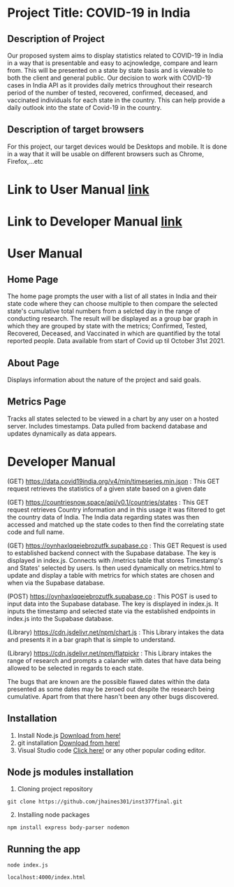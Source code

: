 # Project Title: COVID-19 in India

## Description of Project

Our proposed system aims to display statistics related to COVID-19 in India in a way that is presentable and easy to acjnowledge, compare and learn from. This will be presented on a state by state basis and is viewable to both the client and general public. Our decision to work with COVID-19 cases in India API as it provides daily metrics throughout their research period of the number of tested, recovered, confirmed, deceased, and vaccinated individuals for each state in the country. This can help provide a daily outlook into the state of Covid-19 in the country.

## Description of target browsers

For this project, our target devices would be Desktops and mobile. It is done in a way that it will be usable on different browsers such as Chrome, Firefox,...etc

# Link to User Manual [link](https://github.com/jhaines301/inst377final/blob/main/README.md#user-manual)
# Link to Developer Manual [link](https://github.com/jhaines301/inst377final/blob/main/README.md#developer-manual)

# User Manual

## Home Page
The home page prompts the user with a list of all states in India and their state code where they can choose multiple to then compare the selected state's cumulative total numbers from a selcted day in the range of conducting research. The result will be displayed as a group bar graph in which they are grouped by state with the metrics; Confirmed, Tested, Recovered, Deceased, and Vaccinated in which are quantified by the total reported people. Data available from start of Covid up til October 31st 2021. 

## About Page
Displays information about the nature of the project and said goals.

## Metrics Page
Tracks all states selected to be viewed in a chart by any user on a hosted server. Includes timestamps. Data pulled from backend database and updates dynamically as data appears.

# Developer Manual

(GET)
https://data.covid19india.org/v4/min/timeseries.min.json
: This GET request retrieves the statistics of a given state based on a given date

(GET)
https://countriesnow.space/api/v0.1/countries/states
: This GET request retrieves Country information and in this usage it was filtered to get the country data of India. The India data regarding states was then accessed and matched up the state codes to then find the correlating state code and full name.

(GET)
https://oynhaxlqqeiebrozutfk.supabase.co
: This GET Request is used to established backend connect with the Supabase database. The key is displayed in index.js. Connects with /metrics table that stores Timestamp's and States' selected by users. Is then used dynamically on metrics.html to update and display a table with metrics for which states are chosen and when via the Supabase database.

(POST)
https://oynhaxlqqeiebrozutfk.supabase.co
: This POST is used to input data into the Supabase database. The key is displayed in index.js. It inputs the timestamp and selected state via the established endpoints in index.js into the Supabase database. 

(Library)
https://cdn.jsdelivr.net/npm/chart.js
: This Library intakes the data and presents it in a bar graph that is simple to understand.

(Library)
https://cdn.jsdelivr.net/npm/flatpickr
: This Library intakes the range of research and prompts a calander with dates that have data being allowed to be selected in regards to each state.


The bugs that are known are the possible flawed dates within the data presented as some dates may be zeroed out despite the research being cumulative. Apart from that there hasn't been any other bugs discovered.

## Installation

1. Install Node.js [Download from here!](https://nodejs.org/en/download)
2. git installation [Download from here!](https://git-scm.com/downloads)
3. Visual Studio code [Click here!](https://code.visualstudio.com/Download) or any other popular coding editor.

## Node js modules installation
1. Cloning project repository
```
git clone https://github.com/jhaines301/inst377final.git
```
2. Installing node packages
```
npm install express body-parser nodemon
```
## Running the app
```
node index.js
```
```
localhost:4000/index.html
```


